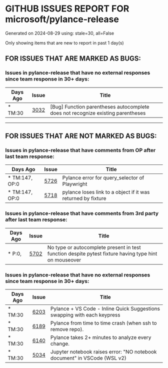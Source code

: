 
# GITHUB ISSUES REPORT FOR microsoft/pylance-release


Generated on 2024-08-29 using: stale=30, all=False


Only showing items that are new to report in past 1 day(s)


## FOR ISSUES THAT ARE MARKED AS BUGS:


### Issues in pylance-release that have no external responses since team response in 30+ days:

| Days Ago | Issue | Title |
| --- | --- | --- |
 | \* TM:30  |[3032](https://github.com/microsoft/pylance-release/issues/3032 "[Bug] Function parentheses autocomplete does not recognize existing parentheses ")  |[Bug] Function parentheses autocomplete does not recognize existing parentheses  |

---

## FOR ISSUES THAT ARE NOT MARKED AS BUGS:


### Issues in pylance-release that have comments from OP after last team response:

| Days Ago | Issue | Title |
| --- | --- | --- |
 | \* TM:147, OP:0  |[5726](https://github.com/microsoft/pylance-release/issues/5726 "Pylance error for query_selector of Playwright")  |Pylance error for query_selector of Playwright |
 | \* TM:147, OP:0  |[5718](https://github.com/microsoft/pylance-release/issues/5718 "pylance loses link to a object if it was returned by fixture")  |pylance loses link to a object if it was returned by fixture |

### Issues in pylance-release that have comments from 3rd party after last team response:

| Days Ago | Issue | Title |
| --- | --- | --- |
 | \* P:0,  |[5702](https://github.com/microsoft/pylance-release/issues/5702 "No type or autocomplete present in test function despite pytest fixture having type hint on mouseover")  |No type or autocomplete present in test function despite pytest fixture having type hint on mouseover |

### Issues in pylance-release that have no external responses since team response in 30+ days:

| Days Ago | Issue | Title |
| --- | --- | --- |
 | \* TM:30  |[6203](https://github.com/microsoft/pylance-release/issues/6203 "Pylance + VS Code - Inline Quick Suggestions swapping with each keypress")  |Pylance + VS Code - Inline Quick Suggestions swapping with each keypress |
 | \* TM:30  |[6189](https://github.com/microsoft/pylance-release/issues/6189 "Pylance from time to time crash (when ssh to remove repo).")  |Pylance from time to time crash (when ssh to remove repo). |
 | \* TM:30  |[6140](https://github.com/microsoft/pylance-release/issues/6140 "Pylance takes 2+ minutes to analyze every change.")  |Pylance takes 2+ minutes to analyze every change. |
 | \* TM:30  |[5034](https://github.com/microsoft/pylance-release/issues/5034 "Jupyter notebook raises error: &quot;NO notebook document&quot; in VSCode (WSL v2)")  |Jupyter notebook raises error: "NO notebook document" in VSCode (WSL v2) |




















